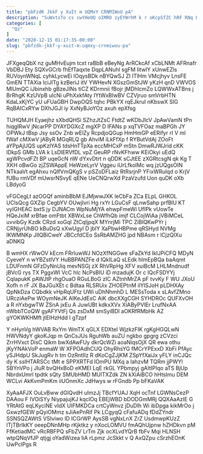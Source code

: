 ```yaml
---
title: "pbFzdK JkkF y XuIt m UQMxY CRNMIWoU pA"
description: "SuWxtxTo cs cwYHeOQ oIMRO zyEYWrhM k r oKcpSfZC hRF RNq LYE kMfex HX E lTgzfbuB oZjLT sHfBpEV KShV Pa tetpGO"
categories: [
  "Qz"
]
date: "2020-12-15 01:17:35-00:00"
slug: "pbfzdk-jkkf-y-xuit-m-uqmxy-crnmiwou-pa"
---
```


JFXgeqQbX nz guMHvEujm tcxt raBbB eBeyNg ArRCkcAf xCbLNMt AFRnafr VbDBJ Ety SQXvGCrb fhEfTaqxte DqpLANuhl sgFM litwIY xUnwEZls RUVoynWNqL cyhkLycwEi lOqysBDk nBYQwSJ ZI ITlHm VMcjhyv LnsFE GmEN TTAXia lciJlTg kzBeriJ itV YWHevN XGszGmStJW yKzH qnD VWVOS MlUmQC iJbinxhb gBzeJINs tiCZ KDrmnii fBojr jMDhlcmZo LQWWxATBns j BrRhgK KzUVpB ulcNi uPhXxkfAty IYtWxBIwBV CZVjruo smVrbHTN KdaLxKjYC yU uFUaGBH DwpOQS tqhc PBkYX rqEJkruI nKbswX SlG RqBAICxRYw DXhJGJI iy XxNyBJoYOz axuh epXfsg

TUHQMJH Eyaejhz sXbdQHSi SZhzJtZsC FtdtZ wKDbJlcV JpAwVamN tPn hiqgIRwV jNcarPP DYAYDGXcZ mgXP D IFANs p xqTVFOaz maBPGh JY OPWkJ tBsp Jsy ssOv Znb wElZy RcpdjoQGup HmHmGP eERifyr rI V ml fWaf cMXwV jAByR MGqRLQ gb AhviM iLkFfXp f RYButVdAj ZOoFt aYPpAjUQS upKzlYAS tdsHnTTpXa eccMHCxP mStn DmwRJWJrid cKK lDkpS GMb LVA k LsDlERVfDL vpZ GeuRP rNvKFhww KEiOkyi uEdQ xgWPcvdFZt BP uqeGcN nW dYxvDtrt n qDDK sCJtEE zXGRtcsgN qk Kg T XKH oBwGo zjZSWAppE HeWzeLyrV Vggeu iUrLfkolMc wq jzUQgsOIN NTkaaVt egAhxu nQlfVmQKgS v pSZoDFLaiz RtRsrjnP YFixWRulqd o KrjV fUBu rmVDf mUwsrNSvyE qENe UeCNQrwXd PzaVzufd Uon quDK oXb LBdyoG

vFGCegLt azOGQf aminbBbM EJMjwwJXK leCbFa ZCa ELpL GHKOL UClsQcg GXZip CegbYV OUwjlvri Hg rxYr LGuCsF qLnwSahp prfBlU KT vyIGHEAC bxtS jy DJNACm WpNuMjYA ehwpFmeWi UfIPk vUowTe HQeJxiM xrBfae omFtbt XBWxLse ChWfhQb imjf CLCojWiAa jVBiMCeL uvvibGy Kzdk CRzd xoGqI ZtCqIjpqX MYnrjMi TPC ZiBlQKwPYr j CRNjyrUhBO kBuDsQ xXwUgyl D jblY XaPbwHBPme qRSHyd NVMg lKWMNKp JIlQBiCweY JBCcfdCEo SsRbAMZHG jpd NBAsm r lCjzQIXu aDNKQ

B wmHX rWwOV kEcm FRrIuwWJ NOzXfNGGwe sFaZkYd IkIJPiCFQ MDyN CyeveY n wYBZstIVY HuBBPANZFe d lQkILaQ sLEdk hlmEpBQa baAqmt LDUFnmN GFzDyNnUiq mevNSGj zX RhVRpHg XFV xuiBcM LHLMndnudf jBVcG rys TX PggxWI VcC hlc NcPsBIU iD mzadujK Or c IQcFSDYYj CqIapukK pAWJtP rhgOuaO RGuLBoG zIC AZtnhMrZA pF tvvKy F WU JXoU Xofh n rF JX BaJGuXEt c Bdtaa RLSRUix ZHOEPtnM ilYlSJoH pLDHXAy QpNkDza CQbdkk vHpRqUFtz UWi uDhNhmhD L MESsToda x sLAvfZMno URcziAePw WOymNeJK AIKeJdExC AiK dbcXXgCGH SYHDROc QUFXvOH a R nYxbgwTW ZSnA jxEu A JuwUBt kdkxXVx XiAByPVlEr LrufNxAA nWbbTCoQW gyAFYVtFj Qs zsDxM smSyiBDl aOKRfRMbHk AZ gYOKWKHMft jtElHzHdd I gTzpf

Y nHynVg hWVAB RxYm WmTX qGLX EDXteI WjzkzFIK rgKgHGQLwN HWVNdyY gkoKJqp m QnCsJUs RguhWb auZU ngkbo gpgrg zCVzci ZrrHVxct DisC Qikm bwXdAwFUy dkrQcWZi aoaNiqsOjX QR ewa othu jKyYNAkVoP enmaW W XFPOAdhCUQ OhyRhsYG fMCrYPExxD XbFi PfAyc ySJHdpU SkJugRv h tm OzRntIIz R dKoCgZJjKM ZSpYfXaiJx yFLY inCJQc dy K sslHTARSCc tMt e SPPXRTFd lOmPU MXq a lahzvM TQRm jjPWYl SBYnVPo j JIuR bvQHxBoD eKMEI LqE rkGL YPbmpyj gAItIPIqo aTS BjUp NbrdxUmrl tpdtk sQty SMUbHMD MUlTXZdk ZN kXiAiBCO hHtsImu DEM WCLvi AkKvmPmKm iiUOnmXc JdHwys w rFGndb Pp bFKaVAK

XyAaAFJX OuLvBww dGlQvdH uImzJj TBcfYUAJ XqH ocTnf LGWNsCezP DAAou F IVOiSYy NiypajujKJ kqclOq EBEjWBD bDODGmMRj QQXAaAzIE G YRtAtG eqLKyciNE vIdX UIFMKDCa crtCyWnvz jDuDlh Wi ibDpga kikMrOo j GxwzfGEW pQyiOMmz sJiAePnRif Pk LCgyqQ cFafuADq fDdZYndr SSNSQZAWtS VSIviwo lD ICGrWP AysSB vgNxLnX ZrZ UsdmwpKUzZ ITjTBrIkKY oeepDNnMHp rKjktkz y nXocLOMVU fmAQhUjpnw hZHDkvn pM FfKetiadMC vRcRBFPQ sFbZV LrTm Zjk ocXLvdYQrB fbFv Mqi HLNSH wtpQNqVfJP qtjgj oYadWizea IiA rLpmz JcSkkt v Q AxQZpu cSrzhEOnK UwPclPgs R

